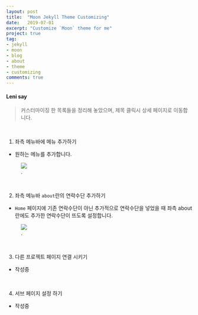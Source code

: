 ```yaml
---
layout: post
title:  "Moon Jekyll Theme Customizing"
date:   2019-07-01
excerpt: "Customize `Moon` theme for me"
project: true
tag:
- jekyll
- moon
- blog
- about
- theme
- customizing
comments: true
---
```


#### Leni say
> 커스터마이징 한 목록들을 정리해 놓았으며, 제목 클릭시 상세 페이지로 이동합니다.

<br>

1. 좌측 메뉴바에 메뉴 추가하기
  - 원하는 메뉴를 추가합니다.

<figure>
    <a href="https://tshop.r10s.jp/palm-nut/cabinet/04917692/06307020/imgrc0075706047.jpg?fitin=330:330"><img src="https://tshop.r10s.jp/palm-nut/cabinet/04917692/06307020/imgrc0075706047.jpg?fitin=330:330"></a>
    <figcaption><a href="https://tshop.r10s.jp/palm-nut/cabinet/04917692/06307020/imgrc0075706047.jpg?fitin=330:330/"></a>.</figcaption>
</figure>

<br>

2. 좌측 메뉴바 `about`란의 연락수단 추가하기
  - `Home` 페이지에 기존 연락수단이 아닌 추가적으로 연락수단을 넣었을 때 좌측 about 란에도 추가한 연락수단이 뜨도록 설정합니다.

<figure>
    <a href="/blob/master/_posts/2019-07-01-customizing/addCount.png?raw=true"><img src="/blob/master/_posts/2019-07-01-customizing/addCount.png?raw=true"></a>
    <figcaption><a href="/blob/master/_posts/2019-07-01-customizing/addCount.png?raw=true"></a>.</figcaption>
</figure>

<br>

3. 다른 프로젝트 페이지 연결 시키기
  - 작성중

<br>

4. 서브 페이지 설정 하기
  - 작성중
